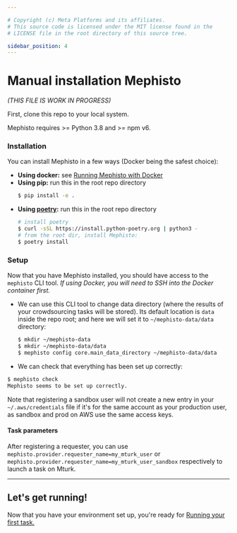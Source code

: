 ```yaml
---

# Copyright (c) Meta Platforms and its affiliates.
# This source code is licensed under the MIT license found in the
# LICENSE file in the root directory of this source tree.

sidebar_position: 4
---
```


# Manual installation Mephisto

_(THIS FILE IS WORK IN PROGRESS)_

First, clone this repo to your local system.

Mephisto requires >= Python 3.8 and >= npm v6.

### Installation

You can install Mephisto in a few ways (Docker being the safest choice):

- **Using docker:** see [Running Mephisto with Docker](/docs/guides/how_to_use/efficiency_organization/docker/)
- **Using pip:** run this in the root repo directory
    ```bash
    $ pip install -e .
    ```
- **Using [poetry](https://github.com/python-poetry/poetry):** run this in the root repo directory
    ```bash
    # install poetry
    $ curl -sSL https://install.python-poetry.org | python3 -
    # from the root dir, install Mephisto:
    $ poetry install
    ```

### Setup

Now that you have Mephisto installed, you should have access to the `mephisto` CLI tool. _If using Docker, you will need to SSH into the Docker container first._

- We can use this CLI tool to change data directory (where the results of your crowdsourcing tasks will be stored). Its default location is `data` inside the repo root; and here we will set it to `~/mephisto-data/data` directory:
    ```bash
    $ mkdir ~/mephisto-data
    $ mkdir ~/mephisto-data/data
    $ mephisto config core.main_data_directory ~/mephisto-data/data
    ```
- We can check that everything has been set up correctly:
```bash
$ mephisto check
Mephisto seems to be set up correctly.
```

Note that registering a sandbox user will not create a new entry in your `~/.aws/credentials` file if it's for the same account as your production user, as sandbox and prod on AWS use the same access keys.

#### Task parameters

After registering a requester, you can use `mephisto.provider.requester_name=my_mturk_user` or `mephisto.provider.requester_name=my_mturk_user_sandbox` respectively to launch a task on Mturk.

---

## Let's get running!

Now that you have your environment set up, you're ready for [Running your first task.](/docs/guides/tutorials/first_task/)
